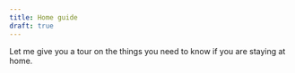 ```yaml
---
title: Home guide
draft: true
---
```


Let me give you a tour on the things you need to know if you are staying at home.